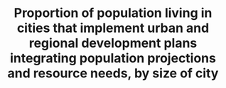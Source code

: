 ﻿---
indicator_name: >-
  Proportion  of  population  living  in  cities  that  implement  urban  and  regional  development  plans  integrating  population  projections  and  resource  needs,  by  size  of  city
target: >-
  Support  positive  economic,  social  and  environmental  links  between  urban,  peri-urban  and  rural  areas  by  strengthening  national  and  regional  development  planning.
title: >-
  Proportion  of  population  living  in  cities  that  implement  urban  and  regional  development  plans  integrating  population  projections  and  resource  needs,  by  size  of  city
permalink: /11-a-1/
sdg_goal: 11
layout: indicator
indicator: 11.a.1
indicator_variable: null
graph: null
graph_type_description: null
graph_status_notes: unk
variable_description: null
variable_notes: null
un_designated_tier: '3'
un_custodial_agency: 'UN  Habitat  (Partnering  Agencies:  UNFPA)'
target_id: 11.a
has_metadata: true
goal_meta_link: 'http://unstats.un.org/sdgs/files/metadata-compilation/Metadata-Goal-11.pdf'
goal_meta_link_page: 28
method_of_computation: "Develop  a  country  score  card  that  assesses  and  tracks  progress  on  the  extent  to  which  national  urban  policy  (development  and  implementation)  satisfies  the  following  criteria  as  qualifiers,  based  on  participation,  partnership,  coordination  and  cooperation  of  actors:  \t1)  responds  to  population  dynamics  \t2)  ensures  balanced  regional  and  territorial  development  \t3)  prepares  for  infrastructure  and  services  development  \t4)  promotes  urban  land-use  efficiency  \t5)  enhances  resilience  to  climate  change  \t6)  protects  public  space  \t7)  develops  effective  urban  governance  systems  \t8)  Increase  local  fiscal  space  This  indicator  places  particular  emphasis  on  the  aspect  of  national  and  regional  development  planning  and  the  notion  of  inclusion  of  sectors  and  actors,  articulated  on  national  urban  policies  (NUP).  The  indicator  has  various  key  qualifiers  that  are  scored  between  0-5  (0-none,  and  5  for  full  compliance).  Tools  to  be  used  to  support  the  reporting  on  this  indicator  include:  baseline,  benchmarking,  point-of-service  surveys,  scorecard,  peer-review  and  experts  opinion,  performance  monitoring  and  reporting,  focus  group  discussions,  gap  and  content  analysis.  With  initial  support  of  UN-Habitat  and  partners  tracking  and  assessment  tools  and  methods  will  be  developed,  piloted  and  rolled  out  at  country  level  to  assess  national  urban  policies  developed  and  implemented  based  on  the  qualifiers  listed  above.  Based  on  expert  opinion,  the  assessment  of  the  qualifiers  of  the  indicator  will  target  national  government  institutions  as  well  as  other  key  urban  stakeholders  from  academia,  private  sector,  and  civil  society  organization,  as  per  specific  criteria  of  selection  of  these  stakeholders.  A  threshold  will  be  established  to  ascertain  the  level  of  satisfaction  of  each  qualifier.  The  method  for  tracking  and  analysing  progress  on  national  urban  policies  will  collate  information  on  adopted  policies,  conventions,  laws,  government  programs,  and  other  initiatives  that  comprise  an  urban  policy.  This  information  would  be  in  most  cases  already  available.  The  analysis  will  cover  the  qualifiers  listed  above.  The  standard  definition  of  National  Urban  Policy5  will  be  extended  and  adapted  to  country  context  and  may  include  where  applicable  terms  such  as  National  Urban  Plan,  Frameworks,  Strategies,  etc.  as  long  as  they  are  aligned  with  the  above  qualifiers.  For  each  of  the  8  items  defined  above,  policies  will  be  scored  on  a  scale  of  1  to  5  for  achievement  or  lack  of  achievement.  Overall  aggregate  national  scores  (X)  will  range  from  8  to  40  and  these  will  be  standardized  to  the  scale  of  0-100  using  the  following  approach.  If  (X)  is  the  observed  aggregate  value  of  the  score  for  the  policy  performance  using  the  above  criterion,  then  its  standardized  value  X(S)  will  be  computed  as;  X(s)  =  100  (  (X  -  Min(X)  /  Max(X)  -  Min(X)  )  Where,  Max  (X)  and  Min  (X)  are  the  maximum  and  minimum  values  observed  for  X  which  is  8  and  40,  respectively.  Countries  that  achieve  maximum  values  on  the  scorecard  i.e.  Max  (X)  =40,  the  value  assigned  via  standardization  will  be  100  while  those  that  achieve  minimum  score  i.e.  Min  (X)  =8  the  value  assigned  via  standardization  will  be  0.  Unit:  Number/dimensionless  Number  of  countries  which  have  scored  above  the  threshold  and  are  making  progress  on  the  range  of  qualifiers.  When  analysing  the  data  and  the  score  card,  the  scorecard  of  each  country  could  be  used  to  ascertain  the  overall  performance  of  countries  which  could  then  be  aggregated  by  regional  groups  and  specific  qualifiers.  The  scorecard  will  point  to  concrete  policy  recommendations,  particularly  for  qualifiers  that  need  particular  attention."
source_title: null
source_notes: null
published: true  
rationale_interpretation: >-
  Relevance:  With  the  majority  of  mankind  currently  living  in  cities,  and  the  number  poised  to  increase  further  by  2030,  the  success  of  SDGs  will  depend  largely  on  how  urbanisation  is  well  coordinated  and  managed.  Considering  that  urbanisation  is  as  a  tool  for  development,  many  countries8  are  now  embarking  on  the  development  and  implementation  of  national  urban  policies  as  tangible  instruments  to  coordinate  stakeholders  efforts,  harness  the  benefits  of  urbanisation  while  mitigating  its  externalities.    This  particular  indicator  is  very  relevant  for  tracking  national  progress  on  all  other  areas  in  the  SDGs  and  targets  where  urban  and  policies  are  mentioned  along  with  the  above  8  qualifiers.  This  indicator  is  one  of  the  key  metrics  to  benchmark  and  monitor  urbanisation  and  asserts  the  national  leadership  and  political  will  of  national  governments.  This  indicator  is  based  on  the  notion  that  the  development  and  implementation  of  national  urban  policies  should  support  participation,  partnership,  cooperation  and  coordination  of  actors  and  facilitate  dialogue.    This  indicator  will  provide  a  good  barometer  on  global  progress  on  sustainable  national  urban  policies.  It  serves  as  gap  analysis  to  support  policy  recommendations.  The  indicator  can  identify  good  practices  and  policies  among  countries  that  can  promote  partnership  and  cooperation  between  all  stakeholders.    This  indicator  is  both  process  oriented  and  aspirational  and  has  the  potential  to  support  the  validation  of  Goal  11  and  other  SDGs  indicators  with  an  urban  component.  The  indicators  has  the  ability  to  work  at  multi  jurisdictions  level,  covering  a  number  of  areas  while  taking  care  of  urban  challenges  in  a  more  integrated  national  manner.  The  indicator  has  a  strong  connection  to  the  target,  addressing  the  fundamental  spatial  and  territorial  aspect  of  national  urban  policy  in  the  context  of  urban,  peri-urban  and  rural  areas.    Suitability:    This  indicator  epitomises  the  universality  tenet  and  spirit  of  the  SDGs.  It  is  clearly  suitable  for  all  countries  and  can  be  disaggregated  and/or  aggregated  by  areas  of  development  as  explained  in  the  methodology  section  of  this  metadata.  The  indicator  will  be  suitable  to  assess  commitment  to  address  urban  challenges  and  respond  to  the  opportunities  that  urbanization  brings.  It  clearly  responds  to  Goal  11  harnessing  the  power  of  urbanisation  for  the  common  good.  The  indicator  is  strongly  connected  to  other  SDGs  goals  and  targets.
---